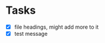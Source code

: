 <!---
This file was created using TASK.md
https://github.com/democraz20/taskmd
-->
# Tasks
- [X] file headings, might add more to it
- [X] test message